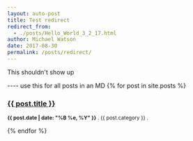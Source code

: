 ```yaml
---
layout: auto-post
title: Test redirect
redirect_from:
  - ./posts/Hello_World_3_2_17.html
author: Michael Watson
date: 2017-08-30
permalink: /posts/redirect/
---
```

  This shouldn't show up



  ---- use this for all posts in an MD
  {% for post in site.posts %}
  <div class="post-preview">
      <h3><a href="{{ post.url }}">{{ post.title }}</a></h3>
      <p><small><strong>{{ post.date | date: "%B %e, %Y" }}</strong> . {{ post.category }} . <a href="http://erjjones.github.com{{ post.url }}#disqus_thread"></a></small></p>
  </div>
  {% endfor %}
